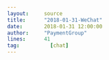 ```yaml
---
layout:     source 
title:      "2018-01-31-WeChat"
date:       2018-01-31 12:00:00
author:     "PaymentGroup"
lines:      41 
tag:		  [chat]
---
```

